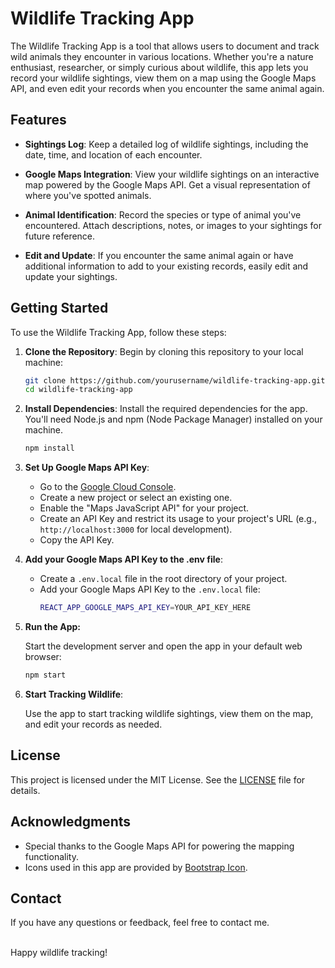 # Wildlife Tracking App

The Wildlife Tracking App is a tool that allows users to document and track wild animals they encounter in various locations. Whether you're a nature enthusiast, researcher, or simply curious about wildlife, this app lets you record your wildlife sightings, view them on a map using the Google Maps API, and even edit your records when you encounter the same animal again.


## Features

- **Sightings Log**: Keep a detailed log of wildlife sightings, including the date, time, and location of each encounter.

- **Google Maps Integration**: View your wildlife sightings on an interactive map powered by the Google Maps API. Get a visual representation of where you've spotted animals.

- **Animal Identification**: Record the species or type of animal you've encountered. Attach descriptions, notes, or images to your sightings for future reference.

- **Edit and Update**: If you encounter the same animal again or have additional information to add to your existing records, easily edit and update your sightings.

## Getting Started

To use the Wildlife Tracking App, follow these steps:

1. **Clone the Repository**: Begin by cloning this repository to your local machine:

   ```bash
   git clone https://github.com/yourusername/wildlife-tracking-app.git
   cd wildlife-tracking-app
   ```
   
2. **Install Dependencies**: Install the required dependencies for the app. You'll need Node.js and npm (Node Package Manager) installed on your machine.

    ```bash
    npm install
    ```
    
3. **Set Up Google Maps API Key**:

    - Go to the [Google Cloud Console](https://console.cloud.google.com/).
    - Create a new project or select an existing one.
    - Enable the "Maps JavaScript API" for your project.
    - Create an API Key and restrict its usage to your project's URL (e.g., `http://localhost:3000` for local development).
    - Copy the API Key.

4. **Add your Google Maps API Key to the .env file**:

    - Create a ```.env.local``` file in the root directory of your project.
    - Add your Google Maps API Key to the ```.env.local``` file:
      ```bash
      REACT_APP_GOOGLE_MAPS_API_KEY=YOUR_API_KEY_HERE
      ```
5. **Run the App:**

    Start the development server and open the app in your default web browser:
      ```bash
      npm start
      ```
      
6. **Start Tracking Wildlife**:

   Use the app to start tracking wildlife sightings, view them on the map, and edit your records as needed.


## License

This project is licensed under the MIT License. See the [LICENSE](LICENSE) file for details.

## Acknowledgments

- Special thanks to the Google Maps API for powering the mapping functionality.
- Icons used in this app are provided by [Bootstrap Icon](https://icons.getbootstrap.com/).

## Contact

If you have any questions or feedback, feel free to contact me.



<br/>
Happy wildlife tracking!

